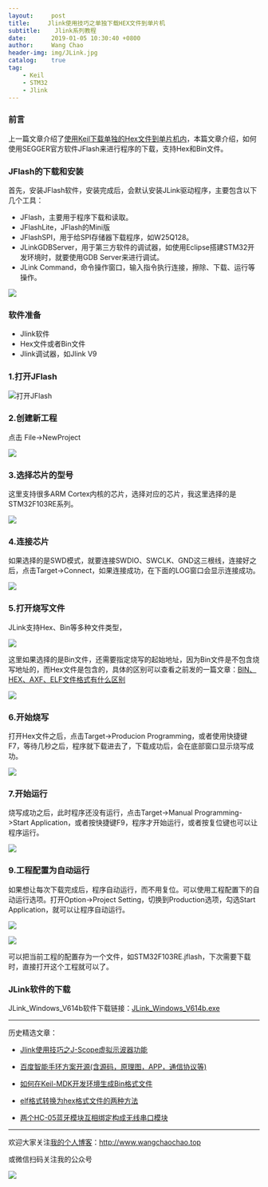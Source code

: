 ```yaml
---
layout:     post
title:     Jlink使用技巧之单独下载HEX文件到单片机
subtitle:	 Jlink系列教程
date:       2019-01-05 10:30:40 +0800
author:     Wang Chao
header-img: img/JLink.jpg
catalog:    true
tag:
    - Keil
    - STM32
    - Jlink
---
```


### 前言

上一篇文章介绍了[使用Keil下载单独的Hex文件到单片机内](https://mp.weixin.qq.com/s?__biz=MzUzNzk2NTMxMw==&mid=2247483795&idx=1&sn=591064b0bafc0ab4ba1097d1d2c4f3f3&chksm=fadfa7fdcda82eeb1f4b55e9dbb9f5704634492b2e1344664bf7a713aa85e144abfc2048b511&token=1936031160&lang=zh_CN#rd")，本篇文章介绍，如何使用SEGGER官方软件JFlash来进行程序的下载，支持Hex和Bin文件。

### JFlash的下载和安装

首先，安装JFlash软件，安装完成后，会默认安装JLink驱动程序，主要包含以下几个工具：

- JFlash，主要用于程序下载和读取。
- JFlashLite，JFlash的Mini版
- JFlashSPI，用于给SPI存储器下载程序，如W25Q128。
- JLinkGDBServer，用于第三方软件的调试器，如使用Eclipse搭建STM32开发环境时，就要使用GDB Server来进行调试。
- JLink Command，命令操作窗口，输入指令执行连接，擦除、下载、运行等操作。

![](https://wcc-blog.oss-cn-beijing.aliyuncs.com/img/Jlink02-01.jpg)

### 软件准备

- Jlink软件
- Hex文件或者Bin文件
- Jlink调试器，如Jlink V9

### 1.打开JFlash

![打开JFlash](https://wcc-blog.oss-cn-beijing.aliyuncs.com/img/Jlink02-02.jpg)

### 2.创建新工程

点击 File->NewProject

![](https://wcc-blog.oss-cn-beijing.aliyuncs.com/img/Jlink02-03.jpg)

### 3.选择芯片的型号

这里支持很多ARM Cortex内核的芯片，选择对应的芯片，我这里选择的是STM32F103RE系列。

![](https://wcc-blog.oss-cn-beijing.aliyuncs.com/img/Jlink02-04.jpg)

### 4.连接芯片

如果选择的是SWD模式，就要连接SWDIO、SWCLK、GND这三根线，连接好之后，点击Target->Connect，如果连接成功，在下面的LOG窗口会显示连接成功。

![](https://wcc-blog.oss-cn-beijing.aliyuncs.com/img/Jlink02-05.jpg)

### 5.打开烧写文件

JLink支持Hex、Bin等多种文件类型，

![](https://wcc-blog.oss-cn-beijing.aliyuncs.com/img/Jlink02-06.jpg)

这里如果选择的是Bin文件，还需要指定烧写的起始地址，因为Bin文件是不包含烧写地址的，而Hex文件是包含的，具体的区别可以查看之前发的一篇文章：[BIN、HEX、AXF、ELF文件格式有什么区别](https://mp.weixin.qq.com/s?__biz=MzUzNzk2NTMxMw==&mid=2247483671&idx=2&sn=e59ee5d6ea3098937bed342cd1c773e0&chksm=fadfa779cda82e6f72b5fbc52d7e6aeda25abf061763bb38655e13611301cde2a5f75dd72dbd#rd")

![](https://wcc-blog.oss-cn-beijing.aliyuncs.com/img/Jlink02-09.jpg)

### 6.开始烧写

打开Hex文件之后，点击Target->Producion Programming，或者使用快捷键F7，等待几秒之后，程序就下载进去了，下载成功后，会在底部窗口显示烧写成功。

![](https://wcc-blog.oss-cn-beijing.aliyuncs.com/img/Jlink02-07.jpg)

### 7.开始运行

烧写成功之后，此时程序还没有运行，点击Target->Manual Programming->Start Application，或者按快捷键F9，程序才开始运行，或者按复位键也可以让程序运行。

![](https://wcc-blog.oss-cn-beijing.aliyuncs.com/img/Jlink02-08.jpg)


### 9.工程配置为自动运行

如果想让每次下载完成后，程序自动运行，而不用复位。可以使用工程配置下的自动运行选项。打开Option->Project Setting，切换到Production选项，勾选Start Application，就可以让程序自动运行。

![](https://wcc-blog.oss-cn-beijing.aliyuncs.com/img/Jlink02-10.jpg)

![](https://wcc-blog.oss-cn-beijing.aliyuncs.com/img/Jlink02-11.jpg)

可以把当前工程的配置存为一个文件，如STM32F103RE.jflash，下次需要下载时，直接打开这个工程就可以了。

### JLink软件的下载

JLink_Windows_V614b软件下载链接：[JLink_Windows_V614b.exe](https://wcc-blog.oss-cn-beijing.aliyuncs.com/BlogFile/JLink_Windows_V614b.exe)

---

历史精选文章：

- [Jlink使用技巧之J-Scope虚拟示波器功能](https://mp.weixin.qq.com/s?__biz=MzUzNzk2NTMxMw==&mid=2247483680&idx=1&sn=882e829f182219eb9293d9e010567748&chksm=fadfa74ecda82e58c1455db594d23d3cc121dfe019099cff3f7f297d4cb2459493d940e4b45c#rd)

- [百度智能手环方案开源(含源码，原理图，APP，通信协议等)](https://mp.weixin.qq.com/s?__biz=MzUzNzk2NTMxMw==&mid=2247483787&idx=1&sn=a4d478dd46dfcf94a0c8f1f369062df8&chksm=fadfa7e5cda82ef3c9320aeba5d3e6e6d60dc32d80c570f5412198ec289bfec9e50a4814c8cf&token=1936031160&lang=zh_CN#rd)

- [如何在Keil-MDK开发环境生成Bin格式文件](https://mp.weixin.qq.com/s?__biz=MzUzNzk2NTMxMw==&mid=2247483671&idx=1&sn=20422bf86fd8b58b58be47f2bae8819a&chksm=fadfa779cda82e6f9747c00d2f2ac763eb503f8d46b768c89a5c53a8bda6eb255deded727823&token=855879741&lang=zh_CN#rd)

- [elf格式转换为hex格式文件的两种方法](https://mp.weixin.qq.com/s?__biz=MzUzNzk2NTMxMw==&mid=2247483759&idx=1&sn=eb7ee69807d7c0091f95bc4a98f1ce71&chksm=fadfa701cda82e1748e5005f3726df66027170f82ea8cdfcae9e5f3207ced11d6ab02735a536#rd)

- [两个HC-05蓝牙模块互相绑定构成无线串口模块](https://mp.weixin.qq.com/s?__biz=MzUzNzk2NTMxMw==&mid=2247483709&idx=1&sn=2d5ab85d2cd48ee139d1af056a7019b6&chksm=fadfa753cda82e455883f0958515a139fcf7eb14b8e3da02bb30bf04d260ad6728ad3300c039#rd)

----

欢迎大家关注[我的个人博客](http://www.wangchaochao.top/)：http://www.wangchaochao.top

或微信扫码关注我的公众号

![](https://wcc-blog.oss-cn-beijing.aliyuncs.com/img/%E6%B1%82%E5%85%B3%E6%B3%A8.jpg)